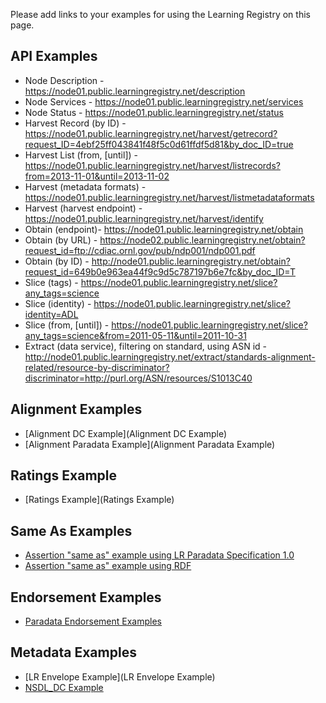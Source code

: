 Please add links to your examples for using the Learning Registry on this page.

## API Examples
* Node Description - https://node01.public.learningregistry.net/description
* Node Services - https://node01.public.learningregistry.net/services
* Node Status - https://node01.public.learningregistry.net/status
* Harvest Record (by ID) - https://node01.public.learningregistry.net/harvest/getrecord?request_ID=4ebf25ff043841f48f5c0d61ffdf5d81&by_doc_ID=true
* Harvest List (from, [until]) - https://node01.public.learningregistry.net/harvest/listrecords?from=2013-11-01&until=2013-11-02
* Harvest (metadata formats) - https://node01.public.learningregistry.net/harvest/listmetadataformats
* Harvest (harvest endpoint) - https://node01.public.learningregistry.net/harvest/identify
* Obtain (endpoint)- https://node01.public.learningregistry.net/obtain
* Obtain (by URL) - https://node02.public.learningregistry.net/obtain?request_id=ftp://cdiac.ornl.gov/pub/ndp001/ndp001.pdf
* Obtain (by ID) - http://node01.public.learningregistry.net/obtain?request_id=649b0e963ea44f9c9d5c787197b6e7fc&by_doc_ID=T
* Slice (tags) - https://node01.public.learningregistry.net/slice?any_tags=science
* Slice (identity) - https://node01.public.learningregistry.net/slice?identity=ADL
* Slice (from, [until]) - https://node01.public.learningregistry.net/slice?any_tags=science&from=2011-05-11&until=2011-10-31
* Extract (data service), filtering on standard, using ASN id  - http://node01.public.learningregistry.net/extract/standards-alignment-related/resource-by-discriminator?discriminator=http://purl.org/ASN/resources/S1013C40 


## Alignment Examples
* [Alignment DC Example](Alignment DC Example)
* [Alignment Paradata Example](Alignment Paradata Example)

## Ratings Example
* [Ratings Example](Ratings Example)

## Same As Examples
* [Assertion "same as" example using LR Paradata Specification 1.0](Assertion-%22same-as%22-example-using-LR-Paradata-Specification-1.0)
* [Assertion "same as" example using RDF](https://github.com/LearningRegistry/LearningRegistry/wiki/Assertion-%22same-as%22-example-using-RDF)

## Endorsement Examples
* [Paradata Endorsement Examples](Paradata-Endorsement-Examples)

## Metadata Examples
* [LR Envelope Example](LR Envelope Example)
* [NSDL_DC Example](NSDL-DC-Example)